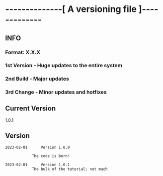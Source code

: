 # --------------[ A versioning file ]-------------
## INFO
### Format:         X.X.X
### 1st             Version - Huge updates to the entire system
### 2nd             Build - Major updates
### 3rd             Change - Minor updates and hotfixes

## Current Version
1.0.1

## Version
	2023-02-01		Version 1.0.0

				The code is born!

	2023-02-01		Version 1.0.1
				The bulk of the tutorial; not much
